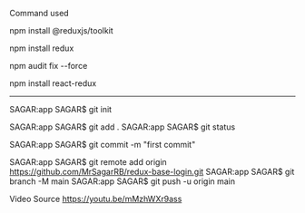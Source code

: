 Command used 

npm install @reduxjs/toolkit

npm install redux

npm audit fix --force

npm install react-redux

------------------------------------------------------
SAGAR:app SAGAR$ git init

SAGAR:app SAGAR$ git add .
SAGAR:app SAGAR$ git status

SAGAR:app SAGAR$ git commit -m "first commit"

SAGAR:app SAGAR$ git remote add origin https://github.com/MrSagarRB/redux-base-login.git
SAGAR:app SAGAR$ git branch -M main
SAGAR:app SAGAR$ git push -u origin main



Video Source
https://youtu.be/mMzhWXr9ass


